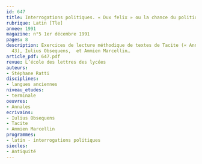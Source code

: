 ```yaml
---
id: 647
title: Interrogations politiques. « Dux felix » ou la chance du politique
rubrique: Latin [Tle]
annee: 1991
magazine: n°5 1er décembre 1991
pages: 8
description: Exercices de lecture méthodique de textes de Tacite (« Annales », 12,
  43), Iulius Obsequens,  et Ammien Marcellin…
article_pdf: 647.pdf
revue: L’école des lettres des lycées
auteurs:
- Stéphane Ratti
disciplines:
- langues anciennes
niveau_etudes:
- terminale
oeuvres:
- Annales
ecrivains:
- Iulius Obsequens
- Tacite
- Ammien Marcellin
programmes:
- latin - interrogations politiques
siecles:
- Antiquité
---
```

